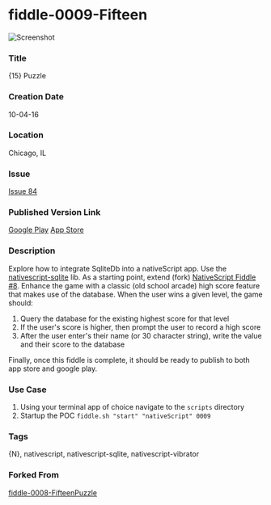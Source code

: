 fiddle-0009-Fifteen
======

![Screenshot](http://i.imgur.com/JPlDpIh.gif)


### Title

{15} Puzzle


### Creation Date

10-04-16


### Location

Chicago, IL


### Issue

[Issue 84](https://github.com/bradyhouse/house/issues/84)


### Published Version Link

[Google Play](https://play.google.com/store/apps/details?id=org.nativescript.puzzle)
[App Store](https://itunes.apple.com/us/app/15-puzzle/id1180443503?mt=8)


### Description

Explore how to integrate SqliteDb into a nativeScript app.  Use the [nativescript-sqlite](https://www.npmjs.com/package/nativescript-sqlite) lib.  As a starting point, extend  (fork) [NativeScript Fiddle #8](https://github.com/bradyhouse/house/tree/master/fiddles/nativeScript/fiddle-0008-FifteenPuzzle).  Enhance the game with a classic (old school arcade) high score feature that makes use of the database. When the user wins a given level, the game should: 

1.  Query the database for the existing highest score for that level
2.  If the user's score is higher, then prompt the user to record a high score
3.  After the user enter's their name (or 30 character string), write the value and their score to the database

Finally, once this fiddle is complete, it should be ready to publish to both app store and google play.


### Use Case

1.  Using your terminal app of choice navigate to the `scripts` directory
2.  Startup the POC `fiddle.sh "start" "nativeScript" 0009`


### Tags

{N}, nativescript, nativescript-sqlite, nativescript-vibrator


### Forked From

[fiddle-0008-FifteenPuzzle](../fiddle-0008-FifteenPuzzle)
